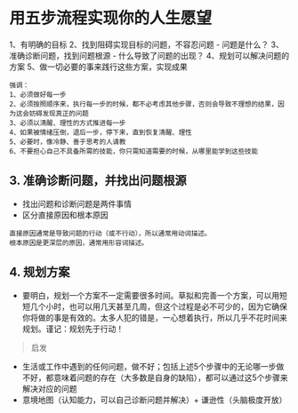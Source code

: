 # 用五步流程实现你的人生愿望
1、有明确的目标
2、找到阻碍实现目标的问题，不容忍问题 - 问题是什么？
3、准确诊断问题，找到问题根源 - 什么导致了问题的出现？
4、规划可以解决问题的方案
5、做一切必要的事来践行这些方案，实现成果

```
强调：
1、必须做好每一步
2、必须按照顺序来，执行每一步的时候，都不必考虑其他步骤，否则会导致不理想的结果，因为这会妨碍发现真正的问题
3、必须以清醒、理性的方式推进每一步
4、如果被情绪压倒，退后一步，停下来，直到恢复清醒、理性
5、必要时，像冷静、善于思考的人请教
6、不要担心自己不具备所需的技能，你只需知道需要的时候，从哪里能学到这些技能
```

## 3. 准确诊断问题，并找出问题根源
* 找出问题和诊断问题是两件事情
* 区分直接原因和根本原因
```
直接原因通常是导致问题的行动（或不行动），所以通常用动词描述。
根本原因是更深层的原因，通常用形容词描述。
```

## 4. 规划方案
* 要明白，规划一个方案不一定需要很多时间。草拟和完善一个方案，可以用短短几个小时，也可以用几天甚至几周，但这个过程是必不可少的，因为它确保你将做的事是有效的。太多人犯的错是，一心想着执行，所以几乎不花时间来规划。谨记：规划先于行动！

> 启发
* 生活或工作中遇到的任何问题，做不好；包括上述5个步骤中的无论哪一步做不好，都意味着问题的存在（大多数是自身的缺陷），都可以通过这5个步骤来解决对应的问题
* 意境地图（认知能力，可以自己诊断问题并解决）+ 谦逊性（头脑极度开放）
